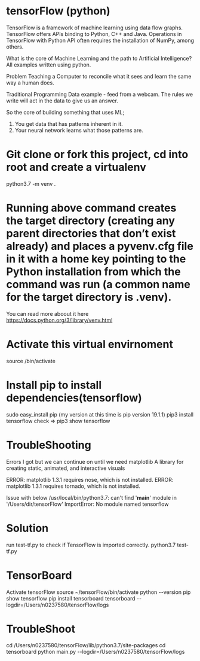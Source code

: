 # tensorFlow (python)

TensorFlow is a framework of machine learning using data flow graphs. TensorFlow offers APIs binding to Python, C++ and Java. Operations in TensorFlow with Python API often requires the installation of NumPy, among others.

What is the core of Machine Learning and the path to Artificial Intelligence?
All examples written using python.

Problem
Teaching a Computer to reconcile what it sees and learn the same way a human does.

Traditional Programming
Data example - feed from a webcam.
The rules we write will act in the data to give us an answer.

So the core of building something that uses ML;
1. You get data that has patterns inherent in it.
2. Your neural network learns what those patterns are.

# Git clone or fork this project, cd into root and create a virtualenv

python3.7 -m venv .

# Running above command creates the target directory (creating any parent directories that don’t exist already) and places a pyvenv.cfg file in it with a home key pointing to the Python installation from which the command was run (a common name for the target directory is .venv).
You can read more aboout it here https://docs.python.org/3/library/venv.html

# Activate this virtual envirnoment

source /bin/activate

# Install pip to install dependencies(tensorflow)

sudo easy_install pip 
(my version at this time is pip version 19.1.1)
pip3 install tensorflow
check => pip3 show tensorflow

# TroubleShooting

Errors I got but we can continue on until we need matplotlib
A library for creating static, animated, and interactive visuals

ERROR: matplotlib 1.3.1 requires nose, which is not installed.
ERROR: matplotlib 1.3.1 requires tornado, which is not installed.

Issue with below
/usr/local/bin/python3.7: can't find '__main__' module in '/Users/dir/tensorFlow'
ImportError: No module named tensorflow

# Solution
run test-tf.py to check if TensorFlow is imported correctly.
python3.7 test-tf.py

# TensorBoard

Activate tensorFlow
source ~/tensorFlow/bin/activate
python --version
pip show tensorflow
pip install tensorboard
tensorboard --logdir=/Users/n0237580/tensorFlow/logs

# TroubleShoot
cd /Users/n0237580/tensorFlow/lib/python3.7/site-packages
cd tensorboard
python main.py --logdir=/Users/n0237580/tensorFlow/logs
